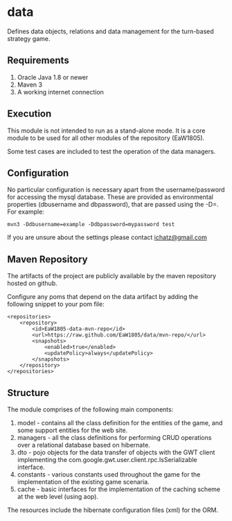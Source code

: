 data
====

Defines data objects, relations and data management for the turn-based strategy game. 

## Requirements

1. Oracle Java 1.8 or newer
2. Maven 3
3. A working internet connection

## Execution

This module is not intended to run as a stand-alone mode. It is a core module to be used for all other modules of the repository (EaW1805).

Some test cases are included to test the operation of the data managers.

## Configuration

No particular configuration is necessary apart from the username/password for accessing the mysql database.
These are provided as environmental properties (dbusername and dbpassword), that are passed using the -D<property>=<value>.
For example:

```
mvn3 -Ddbusername=example -Ddbpassword=mypassword test
```

If you are unsure about the settings please contact ichatz@gmail.com

## Maven Repository

The artifacts of the project are publicly available by the maven repository hosted on github.

Configure any poms that depend on the data artifact by adding the following snippet to your pom file:

```
<repositories>
    <repository>
        <id>EaW1805-data-mvn-repo</id>
        <url>https://raw.github.com/EaW1805/data/mvn-repo/</url>
        <snapshots>
            <enabled>true</enabled>
            <updatePolicy>always</updatePolicy>
        </snapshots>
    </repository>
</repositories>
```

## Structure

The module comprises of the following main components:

1. model - contains all the class definition for the entities of the game, and some support entities for the web site.
2. managers - all the class definitions for performing CRUD operations over a relational database based on hibernate.
3. dto - pojo objects for the data transfer of objects with the GWT client implementing the com.google.gwt.user.client.rpc.IsSerializable interface.
4. constants - various constants used throughout the game for the implementation of the existing game scenaria.
5. cache - basic interfaces for the implementation of the caching scheme at the web level (using aop).

The resources include the hibernate configuration files (xml) for the ORM.

